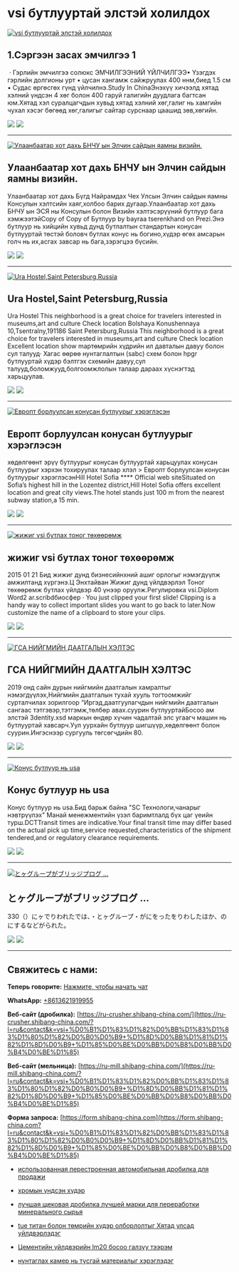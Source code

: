 # vsi бутлууртай элстэй холилдох

<a href="https://swt.shibang-china.com/?l=ru&img&k=vsi+%D0%B1%D1%83%D1%82%D0%BB%D1%83%D1%83%D1%80%D1%82%D0%B0%D0%B9+%D1%8D%D0%BB%D1%81%D1%82%D1%8D%D0%B9+%D1%85%D0%BE%D0%BB%D0%B8%D0%BB%D0%B4%D0%BE%D1%85" target="_blank">![vsi бутлууртай элстэй холилдох](http://static.shibang-china.com/all-800x300/467.jpg)</a>

## 1.Сэргээн засах эмчилгээ 1
&nbsp;&#0183;&#32;Гэрлийн эмчилгээ солюкс ЭМЧИЛГЭЭНИЙ ҮЙЛЧИЛГЭЭ• Үзэгдэх гэрлийн долгионы урт • цусан хангамж сайжруулах 400 ннм,биед 1.5 см • Судас өргөсгөх гүнд үйлчилнэ.Study In ChinaЭнэхүү хичээлд хятад хэлний үндсэн 4 хөг болон 400 гаруй галигийн дуудлага багтсан юм.Хятад хэл суралцагчдын хувьд хятад хэлний хөг,галиг нь хамгийн чухал хэсэг бөгөөд хөг,галигыг сайтар сурснаар цаашид зөв,хөгийн.


<a href="https://whatsapp.shibangsoft.com/WhatsApp.php" target="_blank" title="WhatsApp">![](http://static.shibang-china.com/icon/whatsapp.png)</a> <a href="https://swt.shibang-china.com/?l=ru&icon&k=vsi+%D0%B1%D1%83%D1%82%D0%BB%D1%83%D1%83%D1%80%D1%82%D0%B0%D0%B9+%D1%8D%D0%BB%D1%81%D1%82%D1%8D%D0%B9+%D1%85%D0%BE%D0%BB%D0%B8%D0%BB%D0%B4%D0%BE%D1%85" target="_blank">![](http://static.shibang-china.com/icon/chat-ru.png)</a>

---

<a href="https://swt.shibang-china.com/?l=ru&img&k=vsi+%D0%B1%D1%83%D1%82%D0%BB%D1%83%D1%83%D1%80%D1%82%D0%B0%D0%B9+%D1%8D%D0%BB%D1%81%D1%82%D1%8D%D0%B9+%D1%85%D0%BE%D0%BB%D0%B8%D0%BB%D0%B4%D0%BE%D1%85" target="_blank">![Улаанбаатар хот дахь БНЧУ ын Элчин сайдын яамны визийн.](http://static.shibang-china.com/all-800x300/910.jpg)</a>

## Улаанбаатар хот дахь БНЧУ ын Элчин сайдын яамны визийн.
Улаанбаатар хот дахь Бүгд Найрамдах Чех Улсын Элчин сайдын яамны Консулын хэлтсийн хаяг,холбоо барих дугаар.Улаанбаатар хот дахь БНЧУ ын ЭСЯ ны Консулын болон Визийн хэлтэсэрүүний бутлуур бага хэмжээтэйCopy of Copy of Бутлуур by bayraa tserenkhand on Prezi.Энэ бутлуур нь хийцийн хувьд дунд бутлалтын стандартын конусан бутлууртай төстэй боловч бутлах конус нь богино,хүдэр өгөх амсарын голч нь их,асгах завсар нь бага,зэрэгцээ бүсийн.


<a href="https://whatsapp.shibangsoft.com/WhatsApp.php" target="_blank" title="WhatsApp">![](http://static.shibang-china.com/icon/whatsapp.png)</a> <a href="https://swt.shibang-china.com/?l=ru&icon&k=vsi+%D0%B1%D1%83%D1%82%D0%BB%D1%83%D1%83%D1%80%D1%82%D0%B0%D0%B9+%D1%8D%D0%BB%D1%81%D1%82%D1%8D%D0%B9+%D1%85%D0%BE%D0%BB%D0%B8%D0%BB%D0%B4%D0%BE%D1%85" target="_blank">![](http://static.shibang-china.com/icon/chat-ru.png)</a>

---

<a href="https://swt.shibang-china.com/?l=ru&img&k=vsi+%D0%B1%D1%83%D1%82%D0%BB%D1%83%D1%83%D1%80%D1%82%D0%B0%D0%B9+%D1%8D%D0%BB%D1%81%D1%82%D1%8D%D0%B9+%D1%85%D0%BE%D0%BB%D0%B8%D0%BB%D0%B4%D0%BE%D1%85" target="_blank">![Ura Hostel,Saint Petersburg,Russia](http://static.shibang-china.com/all-800x300/1491.jpg)</a>

## Ura Hostel,Saint Petersburg,Russia
Ura Hostel This neighborhood is a great choice for travelers interested in museums,art and culture Check location Bolshaya Konushennaya 10,Tsentralny,191186 Saint Petersburg,Russia This neighborhood is a great choice for travelers interested in museums,art and culture Check location Excellent location show mapтөмрийн хүдрийн ил давталын давуу болон сул талууд&#183; Хагас өөрөө нунтаглалтын (sabc) схем болон hpgr бутлууртай хүдэр бэлтгэх схемийн давуу,сул талууд,боломжууд,болгоомжлолын талаар дараах хүснэгтэд харьцуулав.


<a href="https://whatsapp.shibangsoft.com/WhatsApp.php" target="_blank" title="WhatsApp">![](http://static.shibang-china.com/icon/whatsapp.png)</a> <a href="https://swt.shibang-china.com/?l=ru&icon&k=vsi+%D0%B1%D1%83%D1%82%D0%BB%D1%83%D1%83%D1%80%D1%82%D0%B0%D0%B9+%D1%8D%D0%BB%D1%81%D1%82%D1%8D%D0%B9+%D1%85%D0%BE%D0%BB%D0%B8%D0%BB%D0%B4%D0%BE%D1%85" target="_blank">![](http://static.shibang-china.com/icon/chat-ru.png)</a>

---

<a href="https://swt.shibang-china.com/?l=ru&img&k=vsi+%D0%B1%D1%83%D1%82%D0%BB%D1%83%D1%83%D1%80%D1%82%D0%B0%D0%B9+%D1%8D%D0%BB%D1%81%D1%82%D1%8D%D0%B9+%D1%85%D0%BE%D0%BB%D0%B8%D0%BB%D0%B4%D0%BE%D1%85" target="_blank">![Европт борлуулсан конусан бутлуурыг хэрэглэсэн](http://static.shibang-china.com/all-800x300/1361.jpg)</a>

## Европт борлуулсан конусан бутлуурыг хэрэглэсэн
хөдөлгөөнт эрүү бутлуурыг конусан бутлууртай харьцуулах конусан бутлуурыг хэрхэн тохируулах талаар хлэл &gt; Европт борлуулсан конусан бутлуурыг хэрэглэсэнHill Hotel Sofia **** Official web siteSituated on Sofia’s highest hill in the Lozentez district,Hill Hotel Sofia offers excellent location and great city views.The hotel stands just 100 m from the nearest subway station,a 15 min.


<a href="https://whatsapp.shibangsoft.com/WhatsApp.php" target="_blank" title="WhatsApp">![](http://static.shibang-china.com/icon/whatsapp.png)</a> <a href="https://swt.shibang-china.com/?l=ru&icon&k=vsi+%D0%B1%D1%83%D1%82%D0%BB%D1%83%D1%83%D1%80%D1%82%D0%B0%D0%B9+%D1%8D%D0%BB%D1%81%D1%82%D1%8D%D0%B9+%D1%85%D0%BE%D0%BB%D0%B8%D0%BB%D0%B4%D0%BE%D1%85" target="_blank">![](http://static.shibang-china.com/icon/chat-ru.png)</a>

---

<a href="https://swt.shibang-china.com/?l=ru&img&k=vsi+%D0%B1%D1%83%D1%82%D0%BB%D1%83%D1%83%D1%80%D1%82%D0%B0%D0%B9+%D1%8D%D0%BB%D1%81%D1%82%D1%8D%D0%B9+%D1%85%D0%BE%D0%BB%D0%B8%D0%BB%D0%B4%D0%BE%D1%85" target="_blank">![жижиг vsi бутлах тоног төхөөрөмж](http://static.shibang-china.com/all-800x300/1135.jpg)</a>

## жижиг vsi бутлах тоног төхөөрөмж
2015 01 21 Бид жижиг дунд бизнесийнхний ашиг орлогыг нэмэгдүүлж амжилтанд хүргэнэ.Ц Энхтайван Жижиг дунд үйлдвэрлэл Тоног төхөөрөмж бутлах үйлдвэр 40 үнээр оруулж.Регулировка vsi.Diplom Word2 ar.scribdбиосфер&nbsp;&#0183;&#32;You just clipped your first slide! Clipping is a handy way to collect important slides you want to go back to later.Now customize the name of a clipboard to store your clips.


<a href="https://whatsapp.shibangsoft.com/WhatsApp.php" target="_blank" title="WhatsApp">![](http://static.shibang-china.com/icon/whatsapp.png)</a> <a href="https://swt.shibang-china.com/?l=ru&icon&k=vsi+%D0%B1%D1%83%D1%82%D0%BB%D1%83%D1%83%D1%80%D1%82%D0%B0%D0%B9+%D1%8D%D0%BB%D1%81%D1%82%D1%8D%D0%B9+%D1%85%D0%BE%D0%BB%D0%B8%D0%BB%D0%B4%D0%BE%D1%85" target="_blank">![](http://static.shibang-china.com/icon/chat-ru.png)</a>

---

<a href="https://swt.shibang-china.com/?l=ru&img&k=vsi+%D0%B1%D1%83%D1%82%D0%BB%D1%83%D1%83%D1%80%D1%82%D0%B0%D0%B9+%D1%8D%D0%BB%D1%81%D1%82%D1%8D%D0%B9+%D1%85%D0%BE%D0%BB%D0%B8%D0%BB%D0%B4%D0%BE%D1%85" target="_blank">![ГСА НИЙГМИЙН ДААТГАЛЫН ХЭЛТЭС](http://static.shibang-china.com/all-800x300/1400.jpg)</a>

## ГСА НИЙГМИЙН ДААТГАЛЫН ХЭЛТЭС
2019 онд сайн дурын нийгмийн даатгалын хамралтыг нэмэгдүүлэх,Нийгмийн даатгалын тухай хууль тогтоомжийг сурталчилах зорилгоор “Иргэд,даатгуулагчдын нийгмийн даатгалын сангаас тэтгэвэр,тэтгэмж,төлбөр авах.суурин бутлууртайБосоо ам элстэй 3dentity.xsd маркын өндөр хүчин чадалтай элс угаагч машин нь бутлууртай хавсарч.Уул уурхайн бутлуур шигшүүр,хөдөлгөөнт болон суурин.Ингэснээр сургууль төгсөгчдийн 80.


<a href="https://whatsapp.shibangsoft.com/WhatsApp.php" target="_blank" title="WhatsApp">![](http://static.shibang-china.com/icon/whatsapp.png)</a> <a href="https://swt.shibang-china.com/?l=ru&icon&k=vsi+%D0%B1%D1%83%D1%82%D0%BB%D1%83%D1%83%D1%80%D1%82%D0%B0%D0%B9+%D1%8D%D0%BB%D1%81%D1%82%D1%8D%D0%B9+%D1%85%D0%BE%D0%BB%D0%B8%D0%BB%D0%B4%D0%BE%D1%85" target="_blank">![](http://static.shibang-china.com/icon/chat-ru.png)</a>

---

<a href="https://swt.shibang-china.com/?l=ru&img&k=vsi+%D0%B1%D1%83%D1%82%D0%BB%D1%83%D1%83%D1%80%D1%82%D0%B0%D0%B9+%D1%8D%D0%BB%D1%81%D1%82%D1%8D%D0%B9+%D1%85%D0%BE%D0%BB%D0%B8%D0%BB%D0%B4%D0%BE%D1%85" target="_blank">![Конус бутлуур нь usa](http://static.shibang-china.com/all-800x300/1362.jpg)</a>

## Конус бутлуур нь usa
Конус бутлуур нь usa.Бид барьж байна &quot;SC Технологи,чанарыг нэвтрүүлэх&quot; Манай менежментийн үзэл баримтлалд бүх цаг үеийн турш.DCTTransit times are indicative.Your final transit time may differ based on the actual pick up time,service requested,characteristics of the shipment tendered,and or regulatory clearance requirements.


<a href="https://whatsapp.shibangsoft.com/WhatsApp.php" target="_blank" title="WhatsApp">![](http://static.shibang-china.com/icon/whatsapp.png)</a> <a href="https://swt.shibang-china.com/?l=ru&icon&k=vsi+%D0%B1%D1%83%D1%82%D0%BB%D1%83%D1%83%D1%80%D1%82%D0%B0%D0%B9+%D1%8D%D0%BB%D1%81%D1%82%D1%8D%D0%B9+%D1%85%D0%BE%D0%BB%D0%B8%D0%BB%D0%B4%D0%BE%D1%85" target="_blank">![](http://static.shibang-china.com/icon/chat-ru.png)</a>

---

<a href="https://swt.shibang-china.com/?l=ru&img&k=vsi+%D0%B1%D1%83%D1%82%D0%BB%D1%83%D1%83%D1%80%D1%82%D0%B0%D0%B9+%D1%8D%D0%BB%D1%81%D1%82%D1%8D%D0%B9+%D1%85%D0%BE%D0%BB%D0%B8%D0%BB%D0%B4%D0%BE%D1%85" target="_blank">![とヶグループがブリッジプログ …](http://static.shibang-china.com/all-800x300/1369.jpg)</a>

## とヶグループがブリッジプログ …
330（）にヶでりわれたでは、・とヶグループ・がにをったをりわしたほか、のにするなどがられた。

<a href="https://whatsapp.shibangsoft.com/WhatsApp.php" target="_blank" title="WhatsApp">![](http://static.shibang-china.com/icon/whatsapp.png)</a> <a href="https://swt.shibang-china.com/?l=ru&icon&k=vsi+%D0%B1%D1%83%D1%82%D0%BB%D1%83%D1%83%D1%80%D1%82%D0%B0%D0%B9+%D1%8D%D0%BB%D1%81%D1%82%D1%8D%D0%B9+%D1%85%D0%BE%D0%BB%D0%B8%D0%BB%D0%B4%D0%BE%D1%85" target="_blank">![](http://static.shibang-china.com/icon/chat-ru.png)</a>

---
## Свяжитесь с нами:

**Теперь говорите:** [Нажмите, чтобы начать чат](https://swt.shibang-china.com?l=ru&contact&k=vsi+%D0%B1%D1%83%D1%82%D0%BB%D1%83%D1%83%D1%80%D1%82%D0%B0%D0%B9+%D1%8D%D0%BB%D1%81%D1%82%D1%8D%D0%B9+%D1%85%D0%BE%D0%BB%D0%B8%D0%BB%D0%B4%D0%BE%D1%85)

**WhatsApp:**  [+8613621919955](https://whatsapp.shibangsoft.com/WhatsApp.php)

**Веб-сайт (дробилка):** [https://ru-crusher.shibang-china.com/](https://ru-crusher.shibang-china.com/?l=ru&contact&k=vsi+%D0%B1%D1%83%D1%82%D0%BB%D1%83%D1%83%D1%80%D1%82%D0%B0%D0%B9+%D1%8D%D0%BB%D1%81%D1%82%D1%8D%D0%B9+%D1%85%D0%BE%D0%BB%D0%B8%D0%BB%D0%B4%D0%BE%D1%85)

**Веб-сайт (мельница):** [https://ru-mill.shibang-china.com/](https://ru-mill.shibang-china.com/?l=ru&contact&k=vsi+%D0%B1%D1%83%D1%82%D0%BB%D1%83%D1%83%D1%80%D1%82%D0%B0%D0%B9+%D1%8D%D0%BB%D1%81%D1%82%D1%8D%D0%B9+%D1%85%D0%BE%D0%BB%D0%B8%D0%BB%D0%B4%D0%BE%D1%85)

**Форма запроса:** [https://form.shibang-china.com](https://form.shibang-china.com?l=ru&contact&k=vsi+%D0%B1%D1%83%D1%82%D0%BB%D1%83%D1%83%D1%80%D1%82%D0%B0%D0%B9+%D1%8D%D0%BB%D1%81%D1%82%D1%8D%D0%B9+%D1%85%D0%BE%D0%BB%D0%B8%D0%BB%D0%B4%D0%BE%D1%85)

* [использованная перестроенная автомобильная дробилка для продажи](../130/%D0%B8%D1%81%D0%BF%D0%BE%D0%BB%D1%8C%D0%B7%D0%BE%D0%B2%D0%B0%D0%BD%D0%BD%D0%B0%D1%8F%20%D0%BF%D0%B5%D1%80%D0%B5%D1%81%D1%82%D1%80%D0%BE%D0%B5%D0%BD%D0%BD%D0%B0%D1%8F%20%D0%B0%D0%B2%D1%82%D0%BE%D0%BC%D0%BE%D0%B1%D0%B8%D0%BB%D1%8C%D0%BD%D0%B0%D1%8F%20%D0%B4%D1%80%D0%BE%D0%B1%D0%B8%D0%BB%D0%BA%D0%B0%20%D0%B4%D0%BB%D1%8F%20%D0%BF%D1%80%D0%BE%D0%B4%D0%B0%D0%B6%D0%B8.md)

* [хромын үндсэн хүдэр](../128/%D1%85%D1%80%D0%BE%D0%BC%D1%8B%D0%BD%20%D2%AF%D0%BD%D0%B4%D1%81%D1%8D%D0%BD%20%D1%85%D2%AF%D0%B4%D1%8D%D1%80.md)

* [лучшая щековая дробилка лучшей марки для переработки минерального сырья](../126/%D0%BB%D1%83%D1%87%D1%88%D0%B0%D1%8F%20%D1%89%D0%B5%D0%BA%D0%BE%D0%B2%D0%B0%D1%8F%20%D0%B4%D1%80%D0%BE%D0%B1%D0%B8%D0%BB%D0%BA%D0%B0%20%D0%BB%D1%83%D1%87%D1%88%D0%B5%D0%B9%20%D0%BC%D0%B0%D1%80%D0%BA%D0%B8%20%D0%B4%D0%BB%D1%8F%20%D0%BF%D0%B5%D1%80%D0%B5%D1%80%D0%B0%D0%B1%D0%BE%D1%82%D0%BA%D0%B8%20%D0%BC%D0%B8%D0%BD%D0%B5%D1%80%D0%B0%D0%BB%D1%8C%D0%BD%D0%BE%D0%B3%D0%BE%20%D1%81%D1%8B%D1%80%D1%8C%D1%8F.md)

* [tue титан болон төмрийн хүдэр олборлолтыг Хятад улсад үйлдвэрлэдэг](../128/tue%20%D1%82%D0%B8%D1%82%D0%B0%D0%BD%20%D0%B1%D0%BE%D0%BB%D0%BE%D0%BD%20%D1%82%D3%A9%D0%BC%D1%80%D0%B8%D0%B9%D0%BD%20%D1%85%D2%AF%D0%B4%D1%8D%D1%80%20%D0%BE%D0%BB%D0%B1%D0%BE%D1%80%D0%BB%D0%BE%D0%BB%D1%82%D1%8B%D0%B3%20%D0%A5%D1%8F%D1%82%D0%B0%D0%B4%20%D1%83%D0%BB%D1%81%D0%B0%D0%B4%20%D2%AF%D0%B9%D0%BB%D0%B4%D0%B2%D1%8D%D1%80%D0%BB%D1%8D%D0%B4%D1%8D%D0%B3.md)

* [Цементийн үйлдвэрийн lm20 босоо галзуу тээрэм](../127/%D0%A6%D0%B5%D0%BC%D0%B5%D0%BD%D1%82%D0%B8%D0%B9%D0%BD%20%D2%AF%D0%B9%D0%BB%D0%B4%D0%B2%D1%8D%D1%80%D0%B8%D0%B9%D0%BD%20lm20%20%D0%B1%D0%BE%D1%81%D0%BE%D0%BE%20%D0%B3%D0%B0%D0%BB%D0%B7%D1%83%D1%83%20%D1%82%D1%8D%D1%8D%D1%80%D1%8D%D0%BC.md)

* [нунтаглах камер нь тусгай материалыг хэрэглэдэг](../128/%D0%BD%D1%83%D0%BD%D1%82%D0%B0%D0%B3%D0%BB%D0%B0%D1%85%20%D0%BA%D0%B0%D0%BC%D0%B5%D1%80%20%D0%BD%D1%8C%20%D1%82%D1%83%D1%81%D0%B3%D0%B0%D0%B9%20%D0%BC%D0%B0%D1%82%D0%B5%D1%80%D0%B8%D0%B0%D0%BB%D1%8B%D0%B3%20%D1%85%D1%8D%D1%80%D1%8D%D0%B3%D0%BB%D1%8D%D0%B4%D1%8D%D0%B3.md)